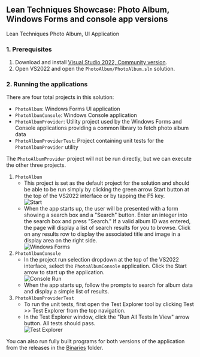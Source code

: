 ## Lean Techniques Showcase: Photo Album, Windows Forms and console app versions
Lean Techniques Photo Album, UI Application

### 1. Prerequisites

1. Download and install [Visual Studio 2022, Community version](https://visualstudio.microsoft.com/vs/).
2. Open VS2022 and open the `PhotoAlbum/PhotoAlbum.sln` solution.

### 2. Running the applications

There are four total projects in this solution:
- `PhotoAlbum`: Windows Forms UI application
- `PhotoAlbumConsole`: Windows Console application
- `PhotoAlbumProvider`: Utility project used by the Windows Forms and Console applications providing a common library to fetch photo album data
- `PhotoAlbumProviderTest`: Project containing unit tests for the `PhotoAlbumProvider` utility

The `PhotoAlbumProvider` project will not be run directly, but we can execute the other three projects.

1. `PhotoAlbum`
    - This project is set as the default project for the solution and should be able to be run simply by clicking the green arrow Start button at the top of the VS2022 interface or by tapping the F5 key.<br />
    ![Start](http://www.holycow2.com/readme_docs/images/start.png)
    - When the app starts up, the user will be presented with a form showing a search box and a "Search" button. Enter an integer into the search box and press "Search." If a valid album ID was entered, the page will display a list of search results for you to browse. Click on any results row to display the associated title and image in a display area on the right side.<br />
    ![Windows Forms](http://www.holycow2.com/readme_docs/images/windows_form_ui.png)
2. `PhotoAlbumConsole`
    - In the project run selection dropdown at the top of the VS2022 interface, select the `PhotoAlbumConsole` application. Click the Start arrow to start up the application.<br />
    ![Console Run](http://www.holycow2.com/readme_docs/images/console_run.png)
    - When the app starts up, follow the prompts to search for album data and display a simple list of results.
3. `PhotoAlbumProviderTest`
    - To run the unit tests, first open the Test Explorer tool by clicking Test >> Test Explorer from the top navigation.
    - In the Test Explorer window, click the "Run All Tests In View" arrow button. All tests should pass.<br />
    ![Test Explorer](http://www.holycow2.com/readme_docs/images/test_explorer.png)

You can also run fully built programs for both versions of the application from the releases in the [Binaries](./Binaries/) folder.